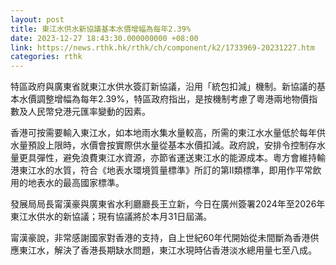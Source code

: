```yaml
---
layout: post
title: 東江水供水新協議基本水價增幅為每年2.39%
date: 2023-12-27 18:43:30.000000000 +08:00
link: https://news.rthk.hk/rthk/ch/component/k2/1733969-20231227.htm
categories: rthk
---
```


特區政府與廣東省就​東江水供水簽訂新協議，沿用「統包扣減」機制。新協議的基本水價調整增幅為每年2.39%，特區政府指出，是按機制考慮了粵港兩地物價指數及人民幣兌港元匯率變動的因素。
 
香港可按需要輸入東江水，如本地雨水集水量較高，所需的東江水水量低於每年供水量預設上限時，水價會按實際供水量從基本水價扣減。政府說，安排令控制存水量更具彈性，避免浪費東江水資源，亦節省運送東江水的能源成本。粵方會維持輸港東江水的水質，符合《地表水環境質量標準》所訂的第II類標準，即用作平常飲用的地表水的最高國家標準。

發展局局長甯漢豪與廣東省水利廳廳長王立新，今日在廣州簽署2024年至2026年東江水供水的新協議；現有協議將於本月31日屆滿。

甯漢豪說，非常感謝國家對香港的支持，自上世紀60年代開始從未間斷為香港供應東江水，解決了香港長期缺水問題，東江水現時佔香港淡水總用量七至八成。
